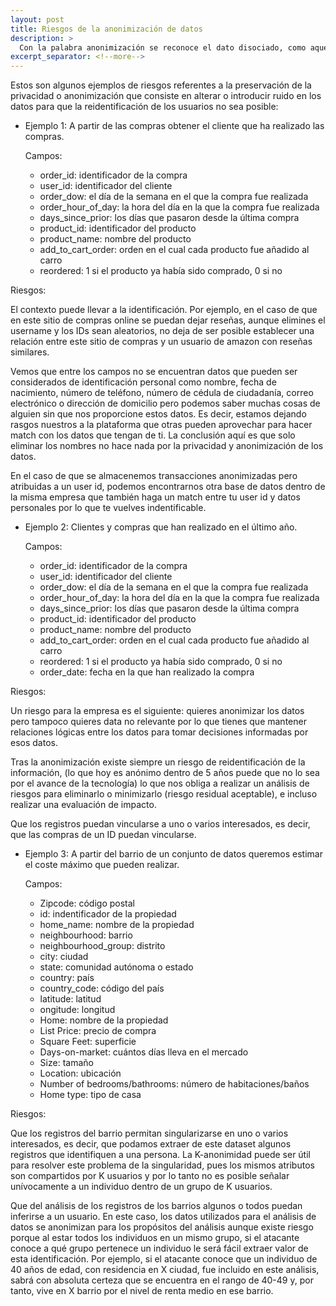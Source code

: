 ```yaml
---
layout: post
title: Riesgos de la anonimización de datos
description: >
  Con la palabra anonimización se reconoce el dato disociado, como aquel que no permite la identificación de un afectado o interesado.
excerpt_separator: <!--more-->
---
```

Estos son algunos ejemplos de riesgos referentes a la preservación de la privacidad o anonimización que consiste en alterar o introducir ruido en los datos para que la reidentificación de los usuarios no sea posible:
<!--more-->

* Ejemplo 1: A partir de las compras obtener el cliente que ha realizado las compras.

  Campos:

  - order_id: identificador de la compra
  - user_id: identificador del cliente
  - order_dow: el día de la semana en el que la compra fue realizada
  - order_hour_of_day: la hora del día en la que la compra fue realizada
  - days_since_prior: los días que pasaron desde la última compra
  - product_id: identificador del producto
  - product_name: nombre del producto
  - add_to_cart_order: orden en el cual cada producto fue añadido al carro
  - reordered: 1 si el producto ya había sido comprado, 0 si no

Riesgos:

El contexto puede llevar a la identificación. Por ejemplo, en el caso de que en este sitio de compras online se puedan dejar reseñas, aunque elimines el username y los IDs sean aleatorios, no deja de ser posible establecer una relación entre este sitio de compras y un usuario de amazon con reseñas similares.

Vemos que entre los campos no se encuentran datos que pueden ser considerados de identificación personal como nombre, fecha de nacimiento, número de teléfono, número de cédula de ciudadanía, correo electrónico o dirección de domicilio pero podemos saber muchas cosas de alguien sin que nos proporcione estos datos. Es decir, estamos dejando rasgos nuestros a la plataforma que otras pueden aprovechar para hacer match con los datos que tengan de ti. La conclusión aquí es que solo eliminar los nombres no hace nada por la privacidad y anonimización de los datos.

En el caso de que se almacenemos transacciones anonimizadas pero atribuidas a un user id, podemos encontrarnos otra base de datos dentro de la misma empresa que también haga un match entre tu user id y datos personales por lo que te vuelves indentificable.



* Ejemplo 2: Clientes y compras que han realizado en el último año.

  Campos:

  - order_id: identificador de la compra
  - user_id: identificador del cliente
  - order_dow: el día de la semana en el que la compra fue realizada
  - order_hour_of_day: la hora del día en la que la compra fue realizada
  - days_since_prior: los días que pasaron desde la última compra
  - product_id: identificador del producto
  - product_name: nombre del producto
  - add_to_cart_order: orden en el cual cada producto fue añadido al carro
  - reordered: 1 si el producto ya había sido comprado, 0 si no
  - order_date: fecha en la que han realizado la compra

Riesgos:

Un riesgo para la empresa es el siguiente: quieres anonimizar los datos pero tampoco quieres data no relevante por lo que tienes que mantener relaciones lógicas entre los datos para tomar decisiones informadas por esos datos.

Tras la anonimización existe siempre un riesgo de reidentificación de la información, (lo que hoy es anónimo dentro de 5 años puede que no lo sea por el avance de la tecnología) lo que nos obliga a realizar un análisis de riesgos para eliminarlo o minimizarlo (riesgo residual aceptable), e incluso realizar una evaluación de impacto.

Que los registros puedan vincularse a uno o varios interesados, es decir, que las compras de un ID puedan vincularse.

* Ejemplo 3: A partir del barrio de un conjunto de datos queremos estimar el coste máximo que pueden realizar.

  Campos:

  - Zipcode: código postal
  - id: indentificador de la propiedad
  - home_name: nombre de la propiedad
  - neighbourhood: barrio
  - neighbourhood_group: distrito
  - city: ciudad
  - state: comunidad autónoma o estado
  - country: país
  - country_code: código del país
  - latitude: latitud
  - ongitude: longitud
  - Home: nombre de la propiedad
  - List Price: precio de compra
  - Square Feet: superficie
  - Days-on-market: cuántos días lleva en el mercado
  - Size: tamaño
  - Location: ubicación
  - Number of bedrooms/bathrooms: número de habitaciones/baños
  - Home type: tipo de casa

Riesgos:

Que los registros del barrio permitan singularizarse en uno o varios interesados, es decir, que podamos extraer de este dataset algunos registros que identifiquen a una persona. La K-anonimidad puede ser útil para resolver este problema de la singularidad, pues los mismos atributos son compartidos por K usuarios y por lo tanto no es posible señalar unívocamente a un individuo dentro de un grupo de K usuarios.

Que del análisis de los registros de los barrios algunos o todos puedan inferirse a un usuario. En este caso, los datos utilizados para el análisis de datos se anonimizan para los propósitos del análisis aunque existe riesgo porque al estar todos los individuos en un mismo grupo, si el atacante conoce a qué grupo pertenece un individuo le será fácil extraer valor de esta identificación. Por ejemplo, si el atacante conoce que un individuo de 40 años de edad, con residencia en X ciudad, fue incluido en este análisis, sabrá con absoluta certeza que se encuentra en el rango de 40-49 y, por tanto, vive en X barrio por el nivel de renta medio en ese barrio.
